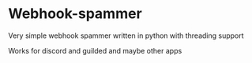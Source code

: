 # Webhook-spammer
Very simple webhook spammer written in python with threading support

Works for discord and guilded and maybe other apps
